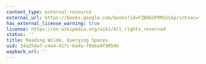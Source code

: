 ```yaml
---
content_type: external-resource
external_url: https://books.google.com/books?id=FZDHkUFRM2oC&printsec=frontcover#v=onepage&q&f=false
has_external_license_warning: true
license: https://en.wikipedia.org/wiki/All_rights_reserved
status: ''
title: Reading Wilde, Querying Spaces
uid: 34a254a7-c4e4-417c-ba4a-f8eba4f9054b
wayback_url: ''
---
```

